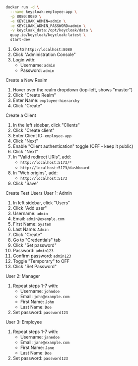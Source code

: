 ```bash
docker run -d \
  --name keycloak-employee-app \
  -p 8080:8080 \
  -e KEYCLOAK_ADMIN=admin \
  -e KEYCLOAK_ADMIN_PASSWORD=admin \
  -v keycloak_data:/opt/keycloak/data \
  quay.io/keycloak/keycloak:latest \
  start-dev
```

1. Go to `http://localhost:8080`
2. Click "Administration Console"
3. Login with:
   - Username: `admin`
   - Password: `admin`

Create a New Realm
1. Hover over the realm dropdown (top-left, shows "master")
2. Click "Create Realm"
3. Enter Name: `employee-hierarchy`
4. Click "Create"

Create a Client
1. In the left sidebar, click "Clients"
2. Click "Create client"
3. Enter Client ID: `employee-app`
4. Click "Next"
5. Enable "Client authentication" toggle (OFF - keep it public)
6. Click "Next"
7. In "Valid redirect URIs", add:
   - `http://localhost:5173/*`
   - `http://localhost:5173/dashboard`
8. In "Web origins", add:
   - `http://localhost:5173`
9. Click "Save"

Create Test Users
User 1: Admin
1. In left sidebar, click "Users"
2. Click "Add user"
3. Username: `admin`
4. Email: `admin@example.com`
5. First Name: `System`
6. Last Name: `Admin`
7. Click "Create"
8. Go to "Credentials" tab
9. Click "Set password"
10. Password: `admin123`
11. Confirm password: `admin123`
12. Toggle "Temporary" to OFF
13. Click "Set Password"

User 2: Manager
1. Repeat steps 1-7 with:
   - Username: `johndoe`
   - Email: `john@example.com`
   - First Name: `John`
   - Last Name: `Doe`
2. Set password: `password123`

User 3: Employee
1. Repeat steps 1-7 with:
   - Username: `janedoe`
   - Email: `jane@example.com`
   - First Name: `Jane`
   - Last Name: `Doe`
2. Set password: `password123`